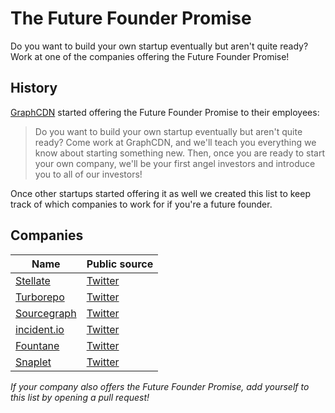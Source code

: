 # The Future Founder Promise

Do you want to build your own startup eventually but aren't quite ready? Work at one of the companies offering the Future Founder Promise!

## History

[GraphCDN](https://graphcdn.io) started offering the Future Founder Promise to their employees:

> Do you want to build your own startup eventually but aren't quite ready? Come work at GraphCDN, and we'll teach you everything we know about starting something new. Then, once you are ready to start your own company, we'll be your first angel investors and introduce you to all of our investors!

Once other startups started offering it as well we created this list to keep track of which companies to work for if you're a future founder.

## Companies

Name | Public source
---- | ----
[Stellate](https://stellate.co) | [Twitter](https://twitter.com/GraphCDN/status/1411976147152343041)
[Turborepo](https://turborepo.com/) | [Twitter](https://twitter.com/turborepo/status/1417472247472742402)
[Sourcegraph](https://sourcegraph.com) | [Twitter](https://twitter.com/sqs/status/1418673941086838786)
[incident.io](https://incident.io) | [Twitter](https://twitter.com/sjwhitworth/status/1427960549879566337)
[Fountane](https://fountane.com) | [Twitter](https://twitter.com/adisiripragada/status/1440195646355480581)
[Snaplet](https://www.snaplet.dev) | [Twitter](https://twitter.com/appfactory/status/1468969614423986193)


*If your company also offers the Future Founder Promise, add yourself to this list by opening a pull request!*
